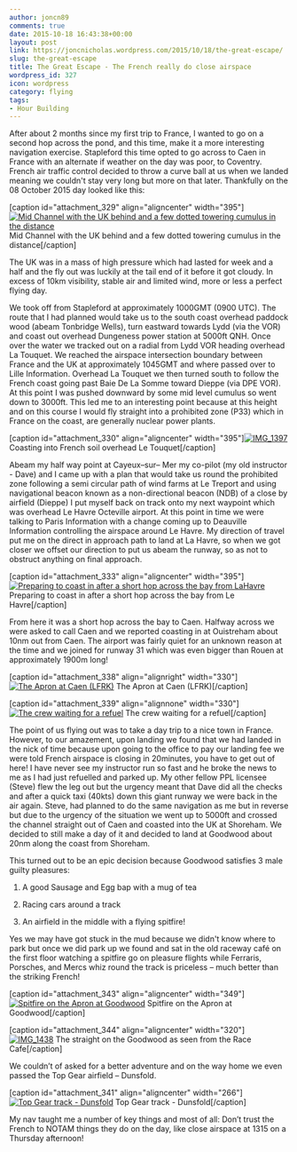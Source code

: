 ```yaml
---
author: joncn89
comments: true
date: 2015-10-18 16:43:38+00:00
layout: post
link: https://joncnicholas.wordpress.com/2015/10/18/the-great-escape/
slug: the-great-escape
title: The Great Escape - The French really do close airspace
wordpress_id: 327
icon: wordpress
category: flying
tags:
- Hour Building
---
```


After about 2 months since my first trip to France, I wanted to go on a second hop across the pond, and this time, make it a more interesting navigation exercise. Stapleford this time opted to go across to Caen in France with an alternate if weather on the day was poor, to Coventry. French air traffic control decided to throw a curve ball at us when we landed meaning we couldn't stay very long but more on that later. Thankfully on the 08 October 2015 day looked like this:

[caption id="attachment_329" align="aligncenter" width="395"][![Mid Channel with the UK behind and a few dotted towering cumulus in the distance ](https://joncnicholas.files.wordpress.com/2015/10/img_1396.jpg?w=300)](https://joncnicholas.files.wordpress.com/2015/10/img_1396.jpg) Mid Channel with the UK behind and a few dotted towering cumulus in the distance[/caption]

The UK was in a mass of high pressure which had lasted for week and a half and the fly out was luckily at the tail end of it before it got cloudy. In excess of 10km visibility, stable air and limited wind, more or less a perfect flying day.

We took off from Stapleford at approximately 1000GMT (0900 UTC). The route that I had planned would take us to the south coast overhead paddock wood (abeam Tonbridge Wells), turn eastward towards Lydd (via the VOR) and coast out overhead Dungeness power station at 5000ft QNH. Once over the water we tracked out on a radial from Lydd VOR heading overhead La Touquet. We reached the airspace intersection boundary between France and the UK at approximately 1045GMT and where passed over to Lille Information. Overhead La Touquet we then turned south to follow the French coast going past Baie De La Somme toward Dieppe (via DPE VOR). At this point I was pushed downward by some mid level cumulus so went down to 3000ft. This led me to an interesting point because at this height and on this course I would fly straight into a prohibited zone (P33) which in France on the coast, are generally nuclear power plants.

[caption id="attachment_330" align="aligncenter" width="395"][![IMG_1397](https://joncnicholas.files.wordpress.com/2015/10/img_1397.jpg?w=300)](https://joncnicholas.files.wordpress.com/2015/10/img_1397.jpg) Coasting into French soil overhead Le Touquet[/caption]

Abeam my half way point at Cayeux–sur– Mer my co-pilot (my old instructor - Dave) and I came up with a plan that would take us round the prohibited zone following a semi circular path of wind farms at Le Treport and using navigational beacon known as a non-directional beacon (NDB) of a close by airfield (Dieppe) I put myself back on track onto my next waypoint which was overhead Le Havre Octeville airport. At this point in time we were talking to Paris Information with a change coming up to Deauville Information controlling the airspace around Le Havre. My direction of travel put me on the direct in approach path to land at La Havre, so when we got closer we offset our direction to put us abeam the runway, so as not to obstruct anything on final approach.

[caption id="attachment_333" align="aligncenter" width="395"][![Preparing to coast in after a short hop across the bay from LaHavre](https://joncnicholas.files.wordpress.com/2015/10/img_1402.jpg?w=300)](https://joncnicholas.files.wordpress.com/2015/10/img_1402.jpg) Preparing to coast in after a short hop across the bay from Le Havre[/caption]

From here it was a short hop across the bay to Caen. Halfway across we were asked to call Caen and we reported coasting in at Ouistreham about 10nm out from Caen. The airport was fairly quiet for an unknown reason at the time and we joined for runway 31 which was even bigger than Rouen at approximately 1900m long!

[caption id="attachment_338" align="alignright" width="330"][![The Apron at Caen (LFRK)](https://joncnicholas.files.wordpress.com/2015/10/img_1403.jpg?w=300)](https://joncnicholas.files.wordpress.com/2015/10/img_1403.jpg) The Apron at Caen (LFRK)[/caption]

[caption id="attachment_339" align="alignnone" width="330"][![The crew waiting for a refuel](https://joncnicholas.files.wordpress.com/2015/10/img_1404.jpg?w=300)](https://joncnicholas.files.wordpress.com/2015/10/img_1404.jpg) The crew waiting for a refuel[/caption]

The point of us flying out was to take a day trip to a nice town in France. However, to our amazement, upon landing we found that we had landed in the nick of time because upon going to the office to pay our landing fee we were told French airspace is closing in 20minutes, you have to get out of here! I have never see my instructor run so fast and he broke the news to me as I had just refuelled and parked up. My other fellow PPL licensee (Steve) flew the leg out but the urgency meant that Dave did all the checks and after a quick taxi (40kts) down this giant runway we were back in the air again. Steve, had planned to do the same navigation as me but in reverse but due to the urgency of the situation we went up to 5000ft and crossed the channel straight out of Caen and coasted into the UK at Shoreham. We decided to still make a day of it and decided to land at Goodwood about 20nm along the coast from Shoreham.

This turned out to be an epic decision because Goodwood satisfies 3 male guilty pleasures:



	
  1. A good Sausage and Egg bap with a mug of tea

	
  2. Racing cars around a track

	
  3. An airfield in the middle with a flying spitfire!


Yes we may have got stuck in the mud because we didn't know where to park but once we did park up we found and sat in the old raceway café on the first floor watching a spitfire go on pleasure flights while Ferraris, Porsches, and Mercs whiz round the track is priceless – much better than the striking French!

[caption id="attachment_343" align="aligncenter" width="349"][![Spitfire on the Apron at Goodwood](https://joncnicholas.files.wordpress.com/2015/10/img_1433-e1445185283701.jpg?w=225)](https://joncnicholas.files.wordpress.com/2015/10/img_1433.jpg) Spitfire on the Apron at Goodwood[/caption]

[caption id="attachment_344" align="aligncenter" width="320"][![IMG_1438](https://joncnicholas.files.wordpress.com/2015/10/img_1438-e1445185319700.jpg?w=225)](https://joncnicholas.files.wordpress.com/2015/10/img_1438.jpg) The straight on the Goodwood as seen from the Race Cafe[/caption]

We couldn’t of asked for a better adventure and on the way home we even passed the Top Gear airfield – Dunsfold.

[caption id="attachment_341" align="aligncenter" width="266"][![Top Gear track - Dunsfold](https://joncnicholas.files.wordpress.com/2015/10/img_1447-e1445185112499.jpg?w=225)](https://joncnicholas.files.wordpress.com/2015/10/img_1447.jpg) Top Gear track - Dunsfold[/caption]

My nav taught me a number of key things and most of all: Don’t trust the French to NOTAM things they do on the day, like close airspace at 1315 on a Thursday afternoon!
